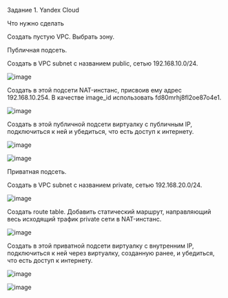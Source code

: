 Задание 1. Yandex Cloud

Что нужно сделать

Создать пустую VPC. Выбрать зону.

Публичная подсеть.

Создать в VPC subnet с названием public, сетью 192.168.10.0/24.

![image](https://github.com/AlexanderSchelokov/devops-netology/assets/121572590/8d6221f2-8595-4227-a2e6-453f29d00cd3)

Создать в этой подсети NAT-инстанс, присвоив ему адрес 192.168.10.254. В качестве image_id использовать fd80mrhj8fl2oe87o4e1.

![image](https://github.com/AlexanderSchelokov/devops-netology/assets/121572590/c0a1451f-0db7-4827-8b4d-97047c1d88fc)


Создать в этой публичной подсети виртуалку с публичным IP, подключиться к ней и убедиться, что есть доступ к интернету.

![image](https://github.com/AlexanderSchelokov/devops-netology/assets/121572590/fcd12311-644d-4055-b46b-87f26da0c1ce)

![image](https://github.com/AlexanderSchelokov/devops-netology/assets/121572590/ea90ca5c-6b66-426f-b87e-823a80b9c113)


Приватная подсеть.

Создать в VPC subnet с названием private, сетью 192.168.20.0/24.

![image](https://github.com/AlexanderSchelokov/devops-netology/assets/121572590/9aef9020-92e6-44d5-a588-5c89264118fb)


Создать route table. Добавить статический маршрут, направляющий весь исходящий трафик private сети в NAT-инстанс.

![image](https://github.com/AlexanderSchelokov/devops-netology/assets/121572590/723c46ee-ded2-48f6-abaf-608c7f34ab36)

Создать в этой приватной подсети виртуалку с внутренним IP, подключиться к ней через виртуалку, созданную ранее, и убедиться, что есть доступ к интернету.

![image](https://github.com/AlexanderSchelokov/devops-netology/assets/121572590/9dfb1b63-4046-44ae-ac92-aaa54b28811b)


![image](https://github.com/AlexanderSchelokov/devops-netology/assets/121572590/ad66a127-f21e-443b-8f47-6e9c1e25bb7b)




